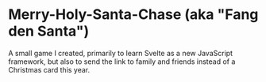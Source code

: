 # Merry-Holy-Santa-Chase (aka "Fang den Santa")

A small game I created, primarily to learn Svelte as a new JavaScript framework, but also to send the link to family and friends instead of a Christmas card this year.